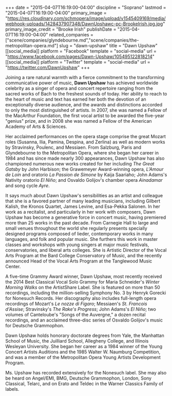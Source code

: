+++
date = "2015-04-07T16:19:00-04:00"
discipline = "Soprano"
lastmod = "2015-04-07T16:19:00-04:00"
primary_image = "https://res.cloudinary.com/schmopera/image/upload/v1545409169/media/webhook-uploads/1428437907348/DawnUpshawc-pc-BrookeIrish.jpg.jpg"
primary_image_credit = "Brooke Irish"
publishDate = "2015-04-07T16:19:00-04:00"
related_companies = ["scene/companies/glyndebourne.md","scene/companies/the-metropolitan-opera.md"]
slug = "dawn-upshaw"
title = "Dawn Upshaw"
[[social_media]]
platform = "Facebook"
template = "social-media"
url = "https://www.facebook.com/pages/Dawn-Upshaw/105495122818214"
[[social_media]]
platform = "Twitter"
template = "social-media"
url = "https://twitter.com/DawnUpshaw"
+++

<p>
	Joining a rare natural warmth with a fierce commitment to the transforming communicative power of music, <b>Dawn Upshaw</b> has achieved worldwide celebrity as a singer of opera and concert repertoire ranging from the sacred works of Bach to the freshest sounds of today. Her ability to reach to the heart of music and text has earned her both the devotion of an exceptionally diverse audience, and the awards and distinctions accorded to only the most distinguished of artists. In 2007, she was named a Fellow of the MacArthur Foundation, the first vocal artist to be awarded the five-year "genius" prize, and in 2008 she was named a Fellow of the American Academy of Arts &amp; Sciences.
</p>
<p>
	Her acclaimed performances on the opera stage comprise the great Mozart roles (Susanna, Ilia, Pamina, Despina, and Zerlina) as well as modern works by Stravinsky, Poulenc, and Messiaen. From Salzburg, Paris and Glyndebourne to the Metropolitan Opera, where she began her career in 1984 and has since made nearly 300 appearances, Dawn Upshaw has also championed numerous new works created for her including <i>The Great Gatsby</i> by John Harbison; the Grawemeyer Award-winning opera, <i>L'Amour de Loin</i> and oratorio <i>La Passion de Simone</i> by Kaija Saariaho; John Adams's Nativity oratorio <i>El Niño</i>; and Osvaldo Golijov's chamber opera <i>Ainadamar</i> and song cycle <i>Ayre</i>.
</p>
<p>
	It says much about Dawn Upshaw's sensibilities as an artist and colleague that she is a favored partner of many leading musicians, including Gilbert Kalish, the Kronos Quartet, James Levine, and Esa-Pekka Salonen. In her work as a recitalist, and particularly in her work with composers, Dawn Upshaw has become a generative force in concert music, having premiered more than 25 works in the past decade. From Carnegie Hall to large and small venues throughout the world she regularly presents specially designed programs composed of lieder, contemporary works in many languages, and folk and popular music. She furthers this work in master classes and workshops with young singers at major music festivals, conservatories, and liberal arts colleges. She is Artistic Director of the Vocal Arts Program at the Bard College Conservatory of Music, and the recently announced Head of the Vocal Arts Program at the Tanglewood Music Center.
</p>
<p>
	A five-time Grammy Award winner, Dawn Upshaw, most recently received the 2014 Best Classical Vocal Solo Grammy for Maria Schneider's <em>Winter Morning Walks</em> on the ArtistShare Label. She is featured on more than 50 recordings, including the million-selling Symphony No. 3 by Henryk Gorecki for Nonesuch Records. Her discography also includes full-length opera recordings of Mozart's <i>Le nozze di Figaro</i>; Messiaen's <i>St. Francois d'Assise</i>; Stravinsky's <i>The Rake's Progress</i>; John Adams's <i>El Niño</i>; two volumes of Canteloube's "Songs of the Auvergne," a dozen recital recordings, and an acclaimed three-disc series of Osvaldo Golijov's music for Deutsche Grammophon.
</p>
<p>
	Dawn Upshaw holds honorary doctorate degrees from Yale, the Manhattan School of Music, the Juilliard School, Allegheny College, and Illinois Wesleyan University. She began her career as a 1984 winner of the Young Concert Artists Auditions and the 1985 Walter W. Naumburg Competition, and was a member of the Metropolitan Opera Young Artists Development Program.
</p>
<p>
	Ms. Upshaw has recorded extensively for the Nonesuch label. She may also be heard on Angel/EMI, BMG, Deutsche Grammophon, London, Sony Classical, Telarc, and on Erato and Teldec in the Warner Classics Family of labels.
</p>
